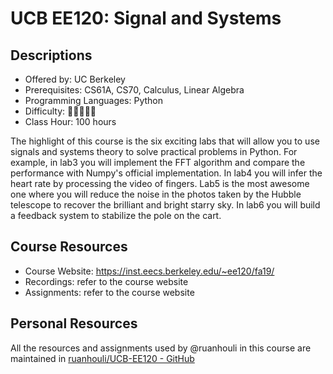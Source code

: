 # UCB EE120: Signal and Systems

## Descriptions

- Offered by: UC Berkeley
- Prerequisites: CS61A, CS70, Calculus, Linear Algebra
- Programming Languages: Python
- Difficulty: 🌟🌟🌟🌟🌟
- Class Hour: 100 hours

The highlight of this course is the six exciting labs that will allow you to use signals and systems theory to solve practical problems in Python. For example, in lab3 you will implement the FFT algorithm and compare the performance with Numpy's official implementation. In lab4 you will infer the heart rate by processing the video of fingers. Lab5 is the most awesome one where you will reduce the noise in the photos taken by the Hubble telescope to recover the brilliant and bright starry sky. In lab6 you will build a feedback system to stabilize the pole on the cart.

## Course Resources

- Course Website: <https://inst.eecs.berkeley.edu/~ee120/fa19/>
- Recordings: refer to the course website
- Assignments: refer to the course website

## Personal Resources

All the resources and assignments used by @ruanhouli in this course are maintained in [ruanhouli/UCB-EE120 - GitHub](https://github.com/ruanhouli/UCB-EE120)
